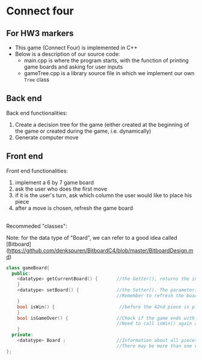 # Connect four


## For HW3 markers

  + This game (Connect Four) is implemented in C++  
  + Below is a description of our source code:  
    - main.cpp is where the program starts, with the function of printing game boards and asking for user inputs
    - gameTree.cpp is a library source file in which we implement our own ```Tree``` class  

## Back end  
  Back end functionalities:  
  1. Create a decision tree for the game (either created at the beginning of the game or created during the game, i.e. dynamically)
  2. Generate computer move

## Front end  
  Front end functionalities:
  1. implement a 6 by 7 game board
  2. ask the user who does the first move
  3. if it is the user's turn, ask which column the user would like to place his piece
  4. after a move is chosen, refresh the game board  
 <br>
 Recommeded "classes":  
 
 Note: for the data type of "Board", we can refer to a good idea called [Bitboard] (https://github.com/denkspuren/BitboardC4/blob/master/BitboardDesign.md)
  
  ```c++
  class gameBoard{
    public:
      <datatype> getCurrentBoard() {       //the Getter(), returns the infomation about all pieces that are NOW on board
      }
      <datatype> setBoard() {              //the Setter(). The parameter(s) specifies where the next piece will go. 
                                           //Remember to refresh the board after a piece is added to the board
      }
      bool isWin() {                        //before the 42nd piece is placed, check if either of the players wins
      }
      bool isGameOver() {                  //Check if the game ends with all 42 cells filled 
                                           //Need to call isWin() again after 42 cells are filled, because a plyer may win at the 42nd ply
      }
    private:
      <datatype> Board ;                   //Information about all pieces on the game board
                                           //There may be more than one variables or objects to achieve this
  };
  ```
 
